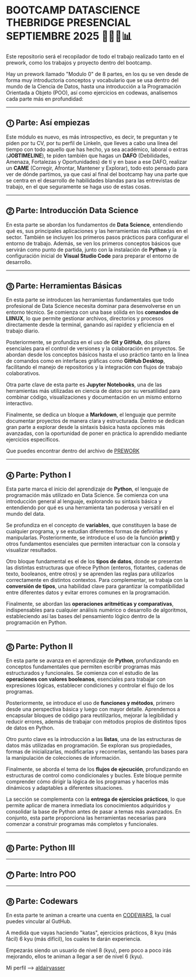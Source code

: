 # BOOTCAMP DATASCIENCE THEBRIDGE PRESENCIAL SEPTIEMBRE 2025 🧑🏽‍💻📊

Este repositorio será el recopilador de todo el trabajo realizado tanto en el prework, como los trabajos y proyecto dentro del bootcamp.

Hay un prework llamado "Modulo 0" de 8 partes, en los qu se ven desde de forma muy introductoria conceptos y vocabulario que se usa dentro del mundo de la Ciencia de Datos,
hasta una introducción a la Programación Orientada a Objeto (POO), así como ejercicios en codewas, analisemos cada parte más en profundidad:

---

## ⓵ Parte: Así empiezas

Este módulo es nuevo, es más introspectivo, es decir, te preguntan y te piden por tu CV, por tu perfil de Linkeln, que lleves a cabo una línea del tiempo con todo aquello que has hecho, ya sea académico, laboral o extras (**JOBTIMELINE**), te piden también que hagas un **DAFO** (Debilidades, Amenaza, Fortalezas y Oportunidades) de tí y en base a ese DAFO, realizar un **CAME** (Corregir, Afrontar, Mantener y Explorar), todo esto pensado para ver de dónde partimos, ya que casi al final del bootcamp hay una parte que se centra en el desarrollo de habilidades blandas para las entrevistas de trabajo, en el que seguramente se haga uso de estas cosas.

---

## ⓶ Parte: Introducción Data Science

En esta parte se abordan los fundamentos de **Data Science**, entendiendo qué es, sus principales aplicaciones y las herramientas más utilizadas en el sector. También se incluyen los primeros pasos prácticos para configurar el entorno de trabajo. Además, se ven los primeros conceptos básicos que servirán como punto de partida, junto con la instalación de **Python** y la configuración inicial de **Visual Studio Code** para preparar el entorno de desarrollo.

---

## ⓷ Parte: Herramientas Básicas

En esta parte se introducen las herramientas fundamentales que todo profesional de Data Science necesita dominar para desenvolverse en un entorno técnico. Se comienza con una base sólida en los **comandos de LIINUX**, lo que permite gestionar archivos, directorios y procesos directamente desde la terminal, ganando así rapidez y eficiencia en el trabajo diario.

Posteriormente, se profundiza en el uso de **Git y GitHub**, dos pilares esenciales para el control de versiones y la colaboración en proyectos. Se abordan desde los conceptos básicos hasta el uso práctico tanto en la línea de comandos como en interfaces gráficas como **GitHub Desktop**, facilitando el manejo de repositorios y la integración con flujos de trabajo colaborativos.

Otra parte clave de esta parte es **Jupyter Notebooks**, una de las herramientas más utilizadas en ciencia de datos por su versatilidad para combinar código, visualizaciones y documentación en un mismo entorno interactivo.

Finalmente, se dedica un bloque a **Markdown**, el lenguaje que permite documentar proyectos de manera clara y estructurada. Dentro se dedican gran parte a explorar desde la sintaxis básica hasta opciones más avanzadas, con la oportunidad de poner en práctica lo aprendido mediante ejercicios específicos.

Que puedes encontrar dentro del archivo de [PREWORK](/PREWORK/Parte3_Ejers/)

---

## ⓸ Parte: Python I

Esta parte marca el inicio del aprendizaje de **Python**, el lenguaje de programación más utilizado en Data Science. Se comienza con una introducción general al lenguaje, explorando su sintaxis básica y entendiendo por qué es una herramienta tan poderosa y versátil en el mundo del data.  

Se profundiza en el concepto de **variables**, que constituyen la base de cualquier programa, y se estudian diferentes formas de definirlas y manipularlas. Posteriormente, se introduce el uso de la función **print()** y otros fundamentos esenciales que permiten interactuar con la consola y visualizar resultados.  

Otro bloque fundamental es el de los **tipos de datos**, donde se presentan las distintas estructuras que ofrece Python (enteros, flotantes, cadenas de texto, booleanos, entre otros) y se aprenden las reglas para utilizarlos correctamente en distintos contextos. Para complementar, se trabaja con la **conversión de tipos**, una habilidad clave para garantizar la compatibilidad entre diferentes datos y evitar errores comunes en la programación.

Finalmente, se abordan las **operaciones aritméticas y comparativas**, indispensables para cualquier análisis numérico o desarrollo de algoritmos, estableciendo así las bases del pensamiento lógico dentro de la programación en Python.  

---

## ⓹ Parte: Python II  

En esta parte se avanza en el aprendizaje de **Python**, profundizando en conceptos fundamentales que permiten escribir programas más estructurados y funcionales. Se comienza con el estudio de las **operaciones con valores booleanos**, esenciales para trabajar con expresiones lógicas, establecer condiciones y controlar el flujo de los programas.

Posteriormente, se introduce el uso de **funciones y métodos**, primero desde una perspectiva básica y luego con mayor detalle. Aprendemos a encapsular bloques de código para reutilizarlos, mejorar la legibilidad y reducir errores, además de trabajar con métodos propios de distintos tipos de datos en Python.

Otro punto clave es la introducción a las **listas**, una de las estructuras de datos más utilizadas en programación. Se exploran sus propiedades, formas de inicializarlas, modificarlas y recorrerlas, sentando las bases para la manipulación de colecciones de información.

Finalmente, se aborda el tema de los **flujos de ejecución**, profundizando en estructuras de control como condicionales y bucles. Este bloque permite comprender cómo dirigir la lógica de los programas y hacerlos más dinámicos y adaptables a diferentes situaciones.

La sección se complementa con la **entrega de ejercicios prácticos**, lo que permite aplicar de manera inmediata los conocimientos adquiridos y consolidar la base de Python antes de pasar a temas más avanzados. En conjunto, esta parte proporciona las herramientas necesarias para comenzar a construir programas más completos y funcionales.

---

## ⓺ Parte: Python III  

---

## ⓻ Parte: Intro POO

---

## ⓼ Parte: Codewars

En esta parte te animan a crearte una cuenta en [CODEWARS](https://www.codewars.com), la cual puedes vincular al GutHub.

A medida que vayas haciendo "katas", ejercicios prácticos, 8 kyu (más fácil) 6 kyu (más difícil), los cuales te darán experiencia.

Empezarás siendo un usuario de nivel 8 (kyu), pero poco a poco irás mejorando, ellos te animan a llegar a ser de nivel 6 (kyu).

Mi perfil --> [aldairyasser](https://www.codewars.com/users/aldairyasser)
